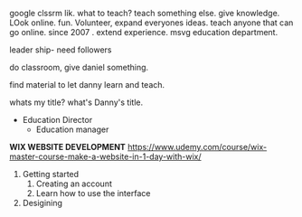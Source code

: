 google clssrm lik. what to teach?  teach something else. give knowledge. LOok online. fun. Volunteer, expand everyones ideas. teach anyone that can go online. since 2007 . extend experience. msvg education department.

leader ship- need followers

do classroom, give daniel something. 

find material to let danny learn and teach.

whats my title? what's Danny's title.



- Education Director
  - Education manager





**WIX WEBSITE DEVELOPMENT** https://www.udemy.com/course/wix-master-course-make-a-website-in-1-day-with-wix/

1. Getting started
   1. Creating an account
   2. Learn how to use the interface
2. Desigining 
